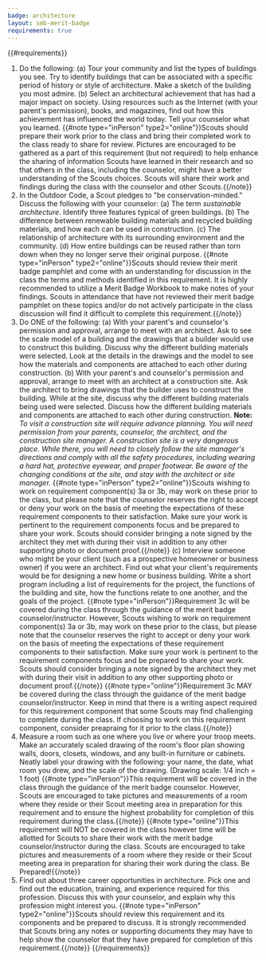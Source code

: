 ```yaml
---
badge: architecture
layout: smb-merit-badge
requirements: true
---
```


{{#requirements}}
1. Do the following:
    (a) Tour your community and list the types of buildings you see. Try to identify buildings that can be associated with a specific period of history or style of architecture. Make a sketch of the building you most admire.
    (b) Select an architectural achievement that has had a major impact on society. Using resources such as the Internet (with your parent's permission), books, and magazines, find out how this achievement has influenced the world today. Tell your counselor what you learned.
    {{#note type="inPerson" type2="online"}}Scouts should prepare their work prior to the class and bring their completed work to the class ready to share for review.  Pictures are encouraged to be gathered as a part of this requirement (but not required) to help enhance the sharing of information Scouts have learned in their research and so that others in the class, including the counselor, might have a better understanding of the Scouts choices. Scouts will share their work and findings during the class with the counselor and other Scouts.{{/note}}
2. In the Outdoor Code, a Scout pledges to "be conservation-minded." Discuss the following with your counselor:
    (a) The term *sustainable architecture*. Identify three features typical of green buildings.
    (b) The difference between renewable building materials and recycled building materials, and how each can be used in construction.
    (c) The relationship of architecture with its surrounding environment and the community.
    (d) How entire buildings can be reused rather than torn down when they no longer serve their original purpose.
    {{#note type="inPerson" type2="online"}}Scouts should review their merit badge pamphlet and come with an understanding for discussion in the class the terms and methods identified in this requirement. It is highly recommended to utilize a Merit Badge Workbook to make notes of your findings. Scouts in attendance that have not reviewed their merit badge pamphlet on these topics and/or do not actively participate in the class discussion will find it difficult to complete this requirement.{{/note}}
3. Do ONE of the following:
    (a) With your parent's and counselor's permission and approval, arrange to meet with an architect. Ask to see the scale model of a building and the drawings that a builder would use to construct this building. Discuss why the different building materials were selected. Look at the details in the drawings and the model to see how the materials and components are attached to each other during construction.
    (b) With your parent's and counselor's permission and approval, arrange to meet with an architect at a construction site. Ask the architect to bring drawings that the builder uses to construct the building. While at the site, discuss why the different building materials being used were selected. Discuss how the different building materials and components are attached to each other during construction.
        **Note:** *To visit a construction site will require advance planning. You will need permission from your parents, counselor, the architect, and the construction site manager. A construction site is a very dangerous place. While there, you will need to closely follow the site manager's directions and comply with all the safety procedures, including wearing a hard hat, protective eyewear, and proper footwear. Be aware of the changing conditions at the site, and stay with the architect or site manager.*
        {{#note type="inPerson" type2="online"}}Scouts wishing to work on requirement component(s) 3a or 3b, may work on these prior to the class, but please note that the counselor reserves the right to accept or deny your work on the basis of meeting the expectations of these requirement components to their satisfaction. Make sure your work is pertinent to the requirement components focus and be prepared to share your work.  Scouts should consider bringing a note signed by the architect they met with during their visit in addition to any other supporting photo or document proof.{{/note}}
    (c) Interview someone who might be your client (such as a prospective homeowner or business owner) if you were an architect. Find out what your client's requirements would be for designing a new home or business building. Write a short program including a list of requirements for the project, the functions of the building and site, how the functions relate to one another, and the goals of the project.
        {{#note type="inPerson"}}Requirement 3c will be covered during the class through the guidance of the merit badge counselor/instructor. However, Scouts wishing to work on requirement component(s) 3a or 3b, may work on these prior to the class, but please note that the counselor reserves the right to accept or deny your work on the basis of meeting the expectations of these requirement components to their satisfaction. Make sure your work is pertinent to the requirement components focus and be prepared to share your work.  Scouts should consider bringing a note signed by the architect they met with during their visit in addition to any other supporting photo or document proof.{{/note}}
        {{#note type="online"}}Requirement 3c MAY be covered during the class through the guidance of the merit badge counselor/instructor.  Keep in mind that there is a writing aspect required for this requirement component that some Scouts may find challenging to complete during the class. If choosing to work on this requirement component, consider preapraing for it prior to the class.{{/note}}
4. Measure a room such as one where you live or where your troop meets. Make an accurately scaled drawing of the room's floor plan showing walls, doors, closets, windows, and any built-in furniture or cabinets. Neatly label your drawing with the following: your name, the date, what room you drew, and the scale of the drawing. (Drawing scale: 1/4 inch = 1 foot)
    {{#note type="inPerson"}}This requirement will be covered in the class through the guidance of the merit badge counselor. However, Scouts are encouraged to take pictures and measurements of a room where they reside or their Scout meeting area in preparation for this requirement and to ensure the highest probability for completion of this requirement during the class.{{/note}}
    {{#note type="online"}}This requirement will NOT be covered in the class however time will be allotted for Scouts to share their work with the merit badge counselor/instructor during the class. Scouts are encouraged to take pictures and measurements of a room where they reside or their Scout meeting area in preparation for sharing their work during the class. Be Prepared!{{/note}}
5. Find out about three career opportunities in architecture. Pick one and find out the education, training, and experience required for this profession. Discuss this with your counselor, and explain why this profession might interest you.
    {{#note type="inPerson" type2="online"}}Scouts should review this requirement and its components and be prepared to discuss. It is strongly recommended that Scouts bring any notes or supporting documents they may have to help show the counselor that they have prepared for completion of this requirement.{{/note}}
{{/requirements}}

